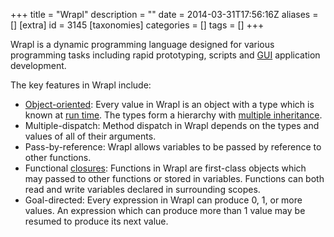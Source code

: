 +++
title = "Wrapl"
description = ""
date = 2014-03-31T17:56:16Z
aliases = []
[extra]
id = 3145
[taxonomies]
categories = []
tags = []
+++

Wrapl is a dynamic programming language designed for various programming tasks including rapid prototyping, scripts and [GUI](https://rosettacode.org/wiki/GUI) application development.

The key features in Wrapl include:
*  [Object-oriented](https://rosettacode.org/wiki/Object-oriented): Every value in Wrapl is an object with a type which is known at [run time](https://rosettacode.org/wiki/run_time). The types form a hierarchy with [multiple inheritance](https://rosettacode.org/wiki/multiple_inheritance).
* Multiple-dispatch: Method dispatch in Wrapl depends on the types and values of all of their arguments.
* Pass-by-reference: Wrapl allows variables to be passed by reference to other functions.
* Functional [closures](https://rosettacode.org/wiki/closures): Functions in Wrapl are first-class objects which may passed to other functions or stored in variables. Functions can both read and write variables declared in surrounding scopes.
* Goal-directed: Every expression in Wrapl can produce 0, 1, or more values. An expression which can produce more than 1 value may be resumed to produce its next value.
